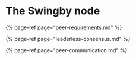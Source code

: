 # The Swingby node

{% page-ref page="peer-requirements.md" %}

{% page-ref page="leaderless-consensus.md" %}

{% page-ref page="peer-communication.md" %}




